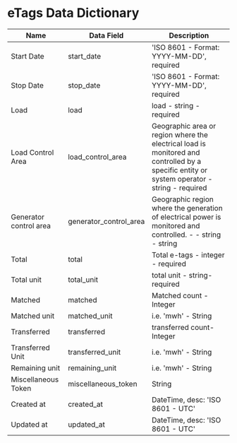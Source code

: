 # eTags Data Dictionary

| Name                   | Data Field             | Description                                                                                                                                 |
| ---------------------- | ---------------------- | ------------------------------------------------------------------------------------------------------------------------------------------- |
| Start Date             | start_date             | 'ISO 8601 - Format: YYYY-MM-DD', required                                                                                                   |
| Stop Date              | stop_date              | 'ISO 8601 - Format: YYYY-MM-DD', required                                                                                                   |
| Load                   | load                   | load - string - required                                                                                                                    |
| Load Control Area      | load_control_area      | Geographic area or region where the electrical load is monitored and controlled by a specific entity or system operator - string - required |
| Generator control area | generator_control_area | Geographic region where the generation of electrical power is monitored and controlled. - - string - string                                 |
| Total                  | total                  | Total e-tags - integer - required                                                                                                           |
| Total unit             | total_unit             | total unit - string- required                                                                                                               |
| Matched                | matched                | Matched count - Integer                                                                                                                     |
| Matched unit           | matched_unit           | i.e. 'mwh' - String                                                                                                                         |
| Transferred            | transferred            | transferred count- Integer                                                                                                                  |
| Transferred Unit       | transferred_unit       | i.e. 'mwh' - String                                                                                                                         |
| Remaining unit         | remaining_unit         | i.e. 'mwh' - String                                                                                                                         |
| Miscellaneous Token    | miscellaneous_token    | String                                                                                                                                      |
| Created at             | created_at             | DateTime, desc: 'ISO 8601 - UTC'                                                                                                            |
| Updated at             | updated_at             | DateTime, desc: 'ISO 8601 - UTC'                                                                                                            |
